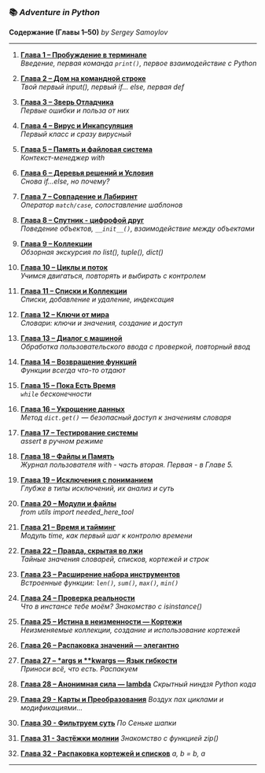 ### 📚 *Adventure in Python*
**Содержание (Главы 1–50)**
*by Sergey Samoylov*

---

1. [**Глава 1 – Пробуждение в терминале**](Chapter_01.md)  
   *Введение, первая команда `print()`, первое взаимодействие с Python*

2. [**Глава 2 – Дом на командной строке**](Chapter_02.md)  
   *Твой первый input(), первый if... else, первая def*

3. [**Глава 3 – Зверь Отладчика**](Chapter_03.md)  
   *Первые ошибки и польза от них*

4. [**Глава 4 – Вирус и Инкапсуляция**](Chapter_04.md)  
   *Первый класс и сразу вирусный*

5. [**Глава 5 – Память и файловая система**](Chapter_05.md)  
   *Контекст-менеджер with*

6. [**Глава 6 – Деревья решений и Условия**](Chapter_06.md)  
   *Снова if...else, но почему?*

7. [**Глава 7 – Совпадение и Лабиринт**](Chapter_07.md)  
   *Оператор `match/case`, сопоставление шаблонов*

8. [**Глава 8 – Спутник - цифрофой друг**](Chapter_08.md)  
   *Поведение объектов, `__init__()`, взаимодействие между объектами*

9. [**Глава 9 – Коллекции**](Chapter_09.md)  
   *Обзорная экскурсия по list(), tuple(), dict()*

10. [**Глава 10 – Циклы и поток**](Chapter_10.md)  
    *Учимся двигаться, повторять и выбирать с контролем*

11. [**Глава 11 – Списки и Коллекции**](Chapter_11.md)  
    *Списки, добавление и удаление, индексация*

12. [**Глава 12 – Ключи от мира**](Chapter_12.md)  
    *Словари: ключи и значения, создание и доступ*

13. [**Глава 13 – Диалог с машиной**](Chapter_13.md)  
    *Обработка пользовательского ввода с проверкой, повторный ввод*

14. [**Глава 14 – Возвращение функций**](Chapter_14.md)  
    *Функции всегда что-то отдают*

15. [**Глава 15 – Пока Есть Время**](Chapter_15.md)  
    *`while` бесконечности*

16. [**Глава 16 – Укрощение данных**](Chapter_16.md)  
    *Метод `dict.get()` — безопасный доступ к значениям словаря*

17. [**Глава 17 – Тестирование системы**](Chapter_17.md)  
    *assert в ручном режиме*

18. [**Глава 18 – Файлы и Память**](Chapter_18.md)  
    *Журнал пользователя with - часть вторая. Первая - в Главе 5.*

19. [**Глава 19 – Исключения с пониманием**](Chapter_19.md)  
    *Глубже в типы исключений, их анализ и суть*

20. [**Глава 20 – Модули и файлы**](Chapter_20.md)  
    *from utils import needed_here_tool*

21. [**Глава 21 – Время и тайминг**](Chapter_21.md)  
    *Модуль time, как первый шаг к контролю времени*

22. [**Глава 22 – Правда, скрытая во лжи**](Chapter_22.md)  
    *Тайные значения словарей, списков, кортежей и строк*

23. [**Глава 23 – Расширение набора инструментов**](Chapter_23.md)  
    *Встроенные функции: `len()`, `sum()`, `max()`, `min()`*

24. [**Глава 24 – Проверка реальности**](Chapter_24.md)  
    *Что в инстансе тебе моём? Знакомство с isinstance()*

25. [**Глава 25 – Истина в неизменности — Кортежи**](Chapter_25.md)  
    *Неизменяемые коллекции, создание и использование кортежей*

26. [**Глава 26 – Распаковка значений — элегантно**](Chapter_26.md)

27. [**Глава 27 – \*args и \*\*kwargs — Язык гибкости**](Chapter_27.md)  
    *Приноси всё, что есть. Распакуем*

28. [**Глава 28 – Анонимная сила — lambda**](Chapter_28.md)
    *Скрытный ниндзя Python кода*

29. [**Глава 29 - Карты и Преобразования**](Chapter_29.md)
    *Воздух пах циклами и модификациями...*

30. [**Глава 30 - Фильтруем суть**](Chapter_30.md)
    *По Сеньке шапки*

31. [**Глава 31 - Застёжки молнии**](Chapter_31.md)
    *Знакомство с функцией zip()*

32. [**Глава 32 - Распаковка кортежей и списков**](Chapter_32.md)
    *a, b = b, a*


---
